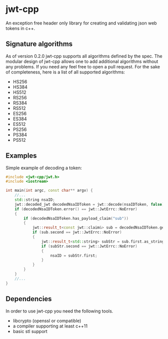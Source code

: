 # jwt-cpp

An exception free header only library for creating and validating json web tokens in c++.

## Signature algorithms
As of version 0.2.0 jwt-cpp supports all algorithms defined by the spec. The modular design of jwt-cpp allows one to add additional algorithms without any problems. If you need any feel free to open a pull request.
For the sake of completeness, here is a list of all supported algorithms:
* HS256
* HS384
* HS512
* RS256
* RS384
* RS512
* ES256
* ES384
* ES512
* PS256
* PS384
* PS512

## Examples
Simple example of decoding a token:
```c++
#include <jwt-cpp/jwt.h>
#include <iostream>

int main(int argc, const char** argv) {
	//...
	std::string nsaID;
	jwt::decoded_jwt decodedNsaIDToken = jwt::decode(nsaIDToken, false);
	if (decodedNsaIDToken.error() == jwt::JwtErrc::NoError)
	{
		if (decodedNsaIDToken.has_payload_claim("sub"))
		{
			jwt::result_t<const jwt::claim&> sub = decodedNsaIDToken.get_payload_claim("sub");
			if (sub.second == jwt::JwtErrc::NoError)
			{
				jwt::result_t<std::string> subStr = sub.first.as_string();
				if (subStr.second == jwt::JwtErrc::NoError)
				{
					nsaID = subStr.first;
				}
			}
		}
	}
	//...
}
```

## Dependencies
In order to use jwt-cpp you need the following tools.
* libcrypto (openssl or compatible)
* a compiler supporting at least c++11
* basic stl support

